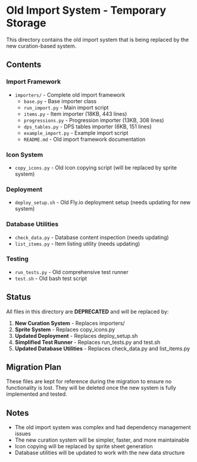 # Old Import System - Temporary Storage

This directory contains the old import system that is being replaced by the new curation-based system.

## Contents

### Import Framework
- `importers/` - Complete old import framework
  - `base.py` - Base importer class
  - `run_import.py` - Main import script
  - `items.py` - Item importer (18KB, 443 lines)
  - `progressions.py` - Progression importer (13KB, 308 lines)
  - `dps_tables.py` - DPS tables importer (6KB, 151 lines)
  - `example_import.py` - Example import script
  - `README.md` - Old import framework documentation

### Icon System
- `copy_icons.py` - Old icon copying script (will be replaced by sprite system)

### Deployment
- `deploy_setup.sh` - Old Fly.io deployment setup (needs updating for new system)

### Database Utilities
- `check_data.py` - Database content inspection (needs updating)
- `list_items.py` - Item listing utility (needs updating)

### Testing
- `run_tests.py` - Old comprehensive test runner
- `test.sh` - Old bash test script

## Status

All files in this directory are **DEPRECATED** and will be replaced by:

1. **New Curation System** - Replaces importers/
2. **Sprite System** - Replaces copy_icons.py
3. **Updated Deployment** - Replaces deploy_setup.sh
4. **Simplified Test Runner** - Replaces run_tests.py and test.sh
5. **Updated Database Utilities** - Replaces check_data.py and list_items.py

## Migration Plan

These files are kept for reference during the migration to ensure no functionality is lost. They will be deleted once the new system is fully implemented and tested.

## Notes

- The old import system was complex and had dependency management issues
- The new curation system will be simpler, faster, and more maintainable
- Icon copying will be replaced by sprite sheet generation
- Database utilities will be updated to work with the new data structure 